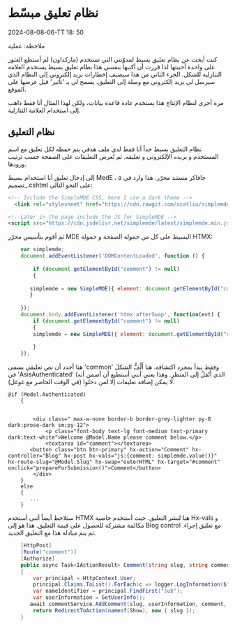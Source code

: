 # نظام تعليق مبسّط

<!--category-- ASP.NET, Markdown -->
<datetime class="hidden">2024-08-08-06-TT 18: 50</datetime>

ملاحظة: عملية

كنت أبحث عن نظام تعليق بسيط لمدوّنتي التي تستخدم (ماركداون) لم أستطع العثور على واحدة أحببتها لذا قررت أن أكتبها بنفسي هذا نظام تعليق بسيط يستخدم العلامة التنازلية للشكل. الجزء الثاني من هذا سيضيف إخطارات بريد إلكتروني إلى النظام الذي سيرسل لي بريد إلكتروني مع وصلة إلى التعليق، يسمح لي بـ 'تأثير' قبل عرضها على الموقع.

مرة أخرى لنظام الإنتاج هذا يستخدم عادة قاعدة بيانات، ولكن لهذا المثال أنا فقط ذاهب إلى استخدام العلامة التنازلية.

## نظام التعليق

نظام التعليق بسيط جداً أنا فقط لدي ملف هدفي يتم حفظه لكل تعليق مع اسم المستخدم و بريده الإلكتروني و تعليقه. ثم تُعرض التعليقات على الصفحة حسب ترتيب ورودها.

إلى إدخال تعليق أنا استخدام بسيط MedE ، a جافاكر مستند محرّر.
هذا وارد في _تصميم.cshtml على النحو التالي:

```html
<!-- Include the SimpleMDE CSS, here I use a dark theme -->
  <link rel="stylesheet" href="https://cdn.rawgit.com/xcatliu/simplemde-theme-dark/master/dist/simplemde-theme-dark.min.css">

<!--Later in the page include the JS for SimpleMDE -->
<script src="https://cdn.jsdelivr.net/simplemde/latest/simplemde.min.js"></script>

```

ثم أقوم بتأسيس محرّر MDE البسيط على كل من حمولة الصفحة و حمولة HTMX:

```javascript
    var simplemde;
    document.addEventListener('DOMContentLoaded', function () {
    
        if (document.getElementById("comment") != null)
        {
        
       simplemde = new SimpleMDE({ element: document.getElementById("comment") });
       }
        
    });
    document.body.addEventListener('htmx:afterSwap', function(evt) {
        if (document.getElementById("comment") != null)
        {
        simplemde = new SimpleMDE({ element: document.getElementById("comment") });
        
        }
    });
```

هنا أحدد أن نص تعليقي يسمى 'common' وفقط يبدأ بمجرد اكتشافه. هنا أَلْفُّ الشكلَ في 'AsisAuthenticated' (الذي أَنْقلُ إلى المنظرِ. وهذا يعني أنني أستطيع أن أضمن أنه لا يمكن إضافة تعليقات إلا لمن دخلوا (في الوقت الحاضر مع غوغل).

```razor
@if (Model.Authenticated)
    {
        
  
        <div class=" max-w-none border-b border-grey-lighter py-8 dark:prose-dark sm:py-12">
            <p class="font-body text-lg font-medium text-primary dark:text-white">Welcome @Model.Name please comment below.</p>
            <textarea id="comment"></textarea>
       <button class="btn btn-primary" hx-action="Comment" hx-controller="Blog" hx-post hx-vals="js:{comment: simplemde.value()}" hx-route-slug="@Model.Slug" hx-swap="outerHTML" hx-target="#comment" onclick="prepareForSubmission()">Comment</button>
        </div>
    }
    else
    {
       ...
    }
```

ستلاحظ أيضاً أنني أستخدم HTMX هنا لنشر التعليق. حيث أستخدم خاصية Hx-vals و مكالمة مشتركة للحصول على قيمة التعليق. هذا هو إلى Blog control مع تعليق إجراء. ثم يتم مبادلة هذا مع التعليق الجديد.

```csharp
    [HttpPost]
    [Route("comment")]
    [Authorize]
    public async Task<IActionResult> Comment(string slug, string comment)
    {
        var principal = HttpContext.User;
        principal.Claims.ToList().ForEach(c => logger.LogInformation($"{c.Type} : {c.Value}"));
        var nameIdentifier = principal.FindFirst("sub");
        var userInformation = GetUserInfo();
       await commentService.AddComment(slug, userInformation, comment, nameIdentifier.Value);
        return RedirectToAction(nameof(Show), new { slug });
    }

```